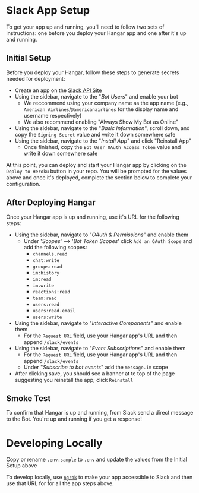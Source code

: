# Slack App Setup
To get your app up and running, you'll need to follow two sets of instructions: one before you deploy your Hangar app and one after it's up and running.

## Initial Setup
Before you deploy your Hangar, follow these steps to generate secrets needed for deployment:
- Create an app on the [Slack API Site](http://api.slack.com/apps)
- Using the sidebar, navigate to the "_Bot Users_" and enable your bot
  - We reccommend using your company name as the app name (e.g., `American Airlines`/`@americanairlines` for the display name and username respectively)
  - We also recommend enabling "Always Show My Bot as Online"
- Using the sidebar, navigate to the "_Basic Information_", scroll down, and copy the `Signing Secret` value and write it down somewhere safe
- Using the sidebar, navigate to the "_Install App_" and click "Reinstall App"
  - Once finished, copy the `Bot User OAuth Access Token` value and write it down somewhere safe

At this point, you can deploy and start your Hangar app by clicking on the `Deploy to Heroku` button in your repo. You will be prompted for the values above and once it's deployed, complete the section below to complete your configuration.

## After Deploying Hangar
Once your Hangar app is up and running, use it's URL for the following steps:
- Using the sidebar, navigate to "_OAuth & Permissions_" and enable them
  - Under '_Scopes_' --> '_Bot Token Scopes_' click `Add an OAuth Scope` and add the following scopes:
    - `channels.read`
    - `chat:write`
    - `groups:read`
    - `im:history`
    - `im:read`
    - `im.write`
    - `reactions:read`
    - `team:read`
    - `users:read`
    - `users:read.email`
    - `users:write`
- Using the sidebar, navigate to "_Interactive Components_" and enable them
  - For the `Request URL` field, use your Hangar app's URL and then append `/slack/events`
- Using the sidebar, navigate to "_Event Subscriptions_" and enable them
  - For the `Request URL` field, use your Hangar app's URL and then append `/slack/events`
  - Under "_Subscribe to bot events_" add the `message.im` scope
- After clicking save, you should see a banner at te top of the page suggesting you reinstall the app; click `Reinstall` 

## Smoke Test
To confirm that Hangar is up and running, from Slack send a direct message to the Bot. You're up and running if you get a response!

# Developing Locally
Copy or rename `.env.sample` to `.env` and update the values from the Initial Setup above

To develop locally, use [`ngrok`](https://ngrok.com) to make your app accessible to Slack and then use that URL for for all the app steps above.